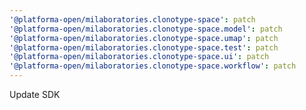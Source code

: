 ```yaml
---
'@platforma-open/milaboratories.clonotype-space': patch
'@platforma-open/milaboratories.clonotype-space.model': patch
'@platforma-open/milaboratories.clonotype-space.umap': patch
'@platforma-open/milaboratories.clonotype-space.test': patch
'@platforma-open/milaboratories.clonotype-space.ui': patch
'@platforma-open/milaboratories.clonotype-space.workflow': patch
---
```


Update SDK
